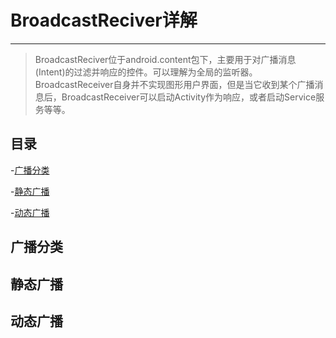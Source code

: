 # BroadcastReciver详解

---

> BroadcastReciver位于android.content包下，主要用于对广播消息(Intent)的过滤并响应的控件。可以理解为全局的监听器。BroadcastReceiver自身并不实现图形用户界面，但是当它收到某个广播消息后，BroadcastReceiver可以启动Activity作为响应，或者启动Service服务等等。


## 目录

-[广播分类](#广播分类)

-[静态广播](#静态广播)

-[动态广播](#动态广播)

## 广播分类

## 静态广播

## 动态广播